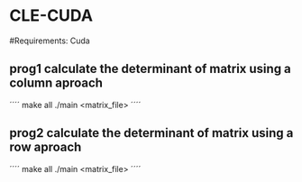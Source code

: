 # CLE-CUDA

#Requirements:
  Cuda

## prog1 calculate the determinant of matrix using a column aproach

´´´´
make all
./main <matrix_file>
´´´´

## prog2 calculate the determinant of matrix using a row aproach
´´´´
make all
./main <matrix_file>
´´´´
